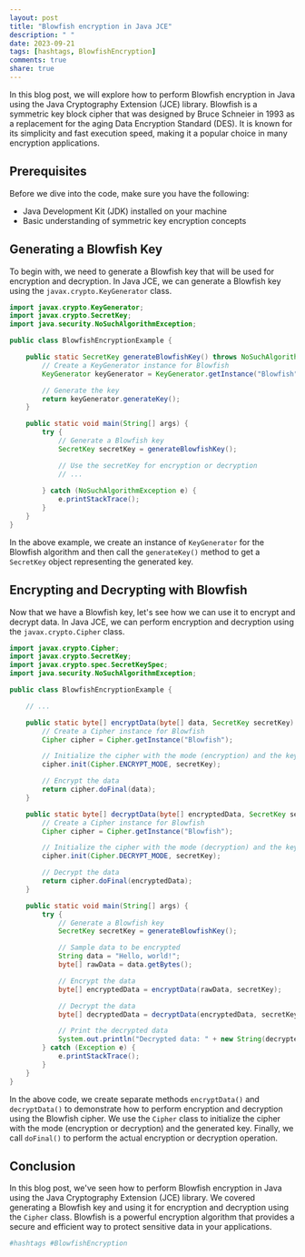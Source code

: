 ```yaml
---
layout: post
title: "Blowfish encryption in Java JCE"
description: " "
date: 2023-09-21
tags: [hashtags, BlowfishEncryption]
comments: true
share: true
---
```


In this blog post, we will explore how to perform Blowfish encryption in Java using the Java Cryptography Extension (JCE) library. Blowfish is a symmetric key block cipher that was designed by Bruce Schneier in 1993 as a replacement for the aging Data Encryption Standard (DES). It is known for its simplicity and fast execution speed, making it a popular choice in many encryption applications.

## Prerequisites

Before we dive into the code, make sure you have the following:

- Java Development Kit (JDK) installed on your machine
- Basic understanding of symmetric key encryption concepts

## Generating a Blowfish Key

To begin with, we need to generate a Blowfish key that will be used for encryption and decryption. In Java JCE, we can generate a Blowfish key using the `javax.crypto.KeyGenerator` class.

```java
import javax.crypto.KeyGenerator;
import javax.crypto.SecretKey;
import java.security.NoSuchAlgorithmException;

public class BlowfishEncryptionExample {

    public static SecretKey generateBlowfishKey() throws NoSuchAlgorithmException {
        // Create a KeyGenerator instance for Blowfish
        KeyGenerator keyGenerator = KeyGenerator.getInstance("Blowfish");

        // Generate the key
        return keyGenerator.generateKey();
    }

    public static void main(String[] args) {
        try {
            // Generate a Blowfish key
            SecretKey secretKey = generateBlowfishKey();

            // Use the secretKey for encryption or decryption
            // ...
            
        } catch (NoSuchAlgorithmException e) {
            e.printStackTrace();
        }
    }
}
```

In the above example, we create an instance of `KeyGenerator` for the Blowfish algorithm and then call the `generateKey()` method to get a `SecretKey` object representing the generated key.

## Encrypting and Decrypting with Blowfish

Now that we have a Blowfish key, let's see how we can use it to encrypt and decrypt data. In Java JCE, we can perform encryption and decryption using the `javax.crypto.Cipher` class.

```java
import javax.crypto.Cipher;
import javax.crypto.SecretKey;
import javax.crypto.spec.SecretKeySpec;
import java.security.NoSuchAlgorithmException;

public class BlowfishEncryptionExample {

    // ...

    public static byte[] encryptData(byte[] data, SecretKey secretKey) throws Exception {
        // Create a Cipher instance for Blowfish
        Cipher cipher = Cipher.getInstance("Blowfish");

        // Initialize the cipher with the mode (encryption) and the key
        cipher.init(Cipher.ENCRYPT_MODE, secretKey);

        // Encrypt the data
        return cipher.doFinal(data);
    }

    public static byte[] decryptData(byte[] encryptedData, SecretKey secretKey) throws Exception {
        // Create a Cipher instance for Blowfish
        Cipher cipher = Cipher.getInstance("Blowfish");

        // Initialize the cipher with the mode (decryption) and the key
        cipher.init(Cipher.DECRYPT_MODE, secretKey);

        // Decrypt the data
        return cipher.doFinal(encryptedData);
    }

    public static void main(String[] args) {
        try {
            // Generate a Blowfish key
            SecretKey secretKey = generateBlowfishKey();

            // Sample data to be encrypted
            String data = "Hello, world!";
            byte[] rawData = data.getBytes();

            // Encrypt the data
            byte[] encryptedData = encryptData(rawData, secretKey);

            // Decrypt the data
            byte[] decryptedData = decryptData(encryptedData, secretKey);

            // Print the decrypted data
            System.out.println("Decrypted data: " + new String(decryptedData));
        } catch (Exception e) {
            e.printStackTrace();
        }
    }
}
```

In the above code, we create separate methods `encryptData()` and `decryptData()` to demonstrate how to perform encryption and decryption using the Blowfish cipher. We use the `Cipher` class to initialize the cipher with the mode (encryption or decryption) and the generated key. Finally, we call `doFinal()` to perform the actual encryption or decryption operation.

## Conclusion

In this blog post, we've seen how to perform Blowfish encryption in Java using the Java Cryptography Extension (JCE) library. We covered generating a Blowfish key and using it for encryption and decryption using the `Cipher` class. Blowfish is a powerful encryption algorithm that provides a secure and efficient way to protect sensitive data in your applications.

```python
#hashtags #BlowfishEncryption
```